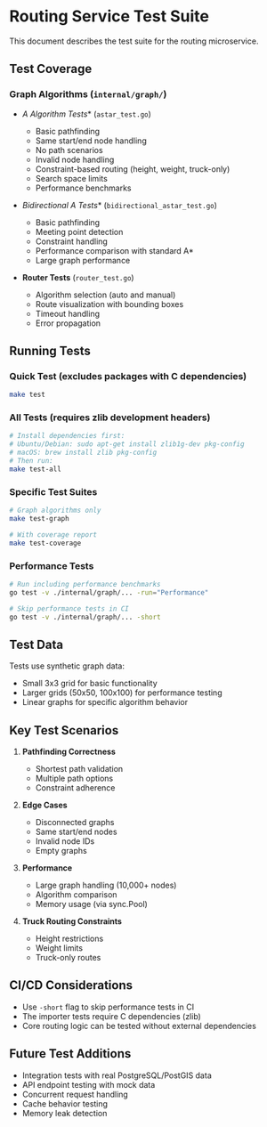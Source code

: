 <!--
Copyright 2023-2025 Eric Moss
Licensed under FSL-1.1-ALv2 (Functional Source License 1.1, Apache 2.0 Future)
Full license: https://github.com/emoss08/Trenova/blob/master/LICENSE.md-->
# Routing Service Test Suite

This document describes the test suite for the routing microservice.

## Test Coverage

### Graph Algorithms (`internal/graph/`)

- **A* Algorithm Tests** (`astar_test.go`)
  - Basic pathfinding
  - Same start/end node handling
  - No path scenarios
  - Invalid node handling
  - Constraint-based routing (height, weight, truck-only)
  - Search space limits
  - Performance benchmarks

- **Bidirectional A* Tests** (`bidirectional_astar_test.go`)
  - Basic pathfinding
  - Meeting point detection
  - Constraint handling
  - Performance comparison with standard A*
  - Large graph performance

- **Router Tests** (`router_test.go`)
  - Algorithm selection (auto and manual)
  - Route visualization with bounding boxes
  - Timeout handling
  - Error propagation

## Running Tests

### Quick Test (excludes packages with C dependencies)

```bash
make test
```

### All Tests (requires zlib development headers)

```bash
# Install dependencies first:
# Ubuntu/Debian: sudo apt-get install zlib1g-dev pkg-config
# macOS: brew install zlib pkg-config
# Then run:
make test-all
```

### Specific Test Suites

```bash
# Graph algorithms only
make test-graph

# With coverage report
make test-coverage
```

### Performance Tests

```bash
# Run including performance benchmarks
go test -v ./internal/graph/... -run="Performance"

# Skip performance tests in CI
go test -v ./internal/graph/... -short
```

## Test Data

Tests use synthetic graph data:

- Small 3x3 grid for basic functionality
- Larger grids (50x50, 100x100) for performance testing
- Linear graphs for specific algorithm behavior

## Key Test Scenarios

1. **Pathfinding Correctness**
   - Shortest path validation
   - Multiple path options
   - Constraint adherence

2. **Edge Cases**
   - Disconnected graphs
   - Same start/end nodes
   - Invalid node IDs
   - Empty graphs

3. **Performance**
   - Large graph handling (10,000+ nodes)
   - Algorithm comparison
   - Memory usage (via sync.Pool)

4. **Truck Routing Constraints**
   - Height restrictions
   - Weight limits
   - Truck-only routes

## CI/CD Considerations

- Use `-short` flag to skip performance tests in CI
- The importer tests require C dependencies (zlib)
- Core routing logic can be tested without external dependencies

## Future Test Additions

- Integration tests with real PostgreSQL/PostGIS data
- API endpoint testing with mock data
- Concurrent request handling
- Cache behavior testing
- Memory leak detection
